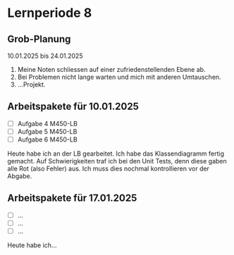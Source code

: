 # Lernperiode 8

## Grob-Planung

10.01.2025 bis 24.01.2025

1. Meine Noten schliessen auf einer zufriedenstellenden Ebene ab.
2. Bei Problemen nicht lange warten und mich mit anderen Umtauschen.
3. ...Projekt.

## Arbeitspakete für 10.01.2025

- [ ] Aufgabe 4 M450-LB
- [ ] Aufgabe 5 M450-LB
- [ ] Aufgabe 6 M450-LB

Heute habe ich an der LB gearbeitet. Ich habe das Klassendiagramm fertig gemacht. Auf Schwierigkeiten traf ich bei den Unit Tests, denn diese gaben alle Rot (also Fehler) aus. Ich muss dies nochmal kontrollieren vor der Abgabe.

## Arbeitspakete für 17.01.2025

- [ ] ...
- [ ] ...
- [ ] ...

Heute habe ich...
